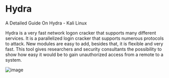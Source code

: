 # Hydra
A Detailed Guide On Hydra -  Kali Linux


Hydra is a very fast network logon cracker that supports many different services. It is a parallelized login cracker that supports numerous protocols to attack. New modules are easy to add, besides that, it is flexible and very fast. This tool gives researchers and security consultants the possibility to show how easy it would be to gain unauthorized access from a remote to a system.

![image](https://github.com/JinendraPrasad/Hydra/assets/99186783/020efd03-1e0c-4259-808b-c21a34b8d731)
